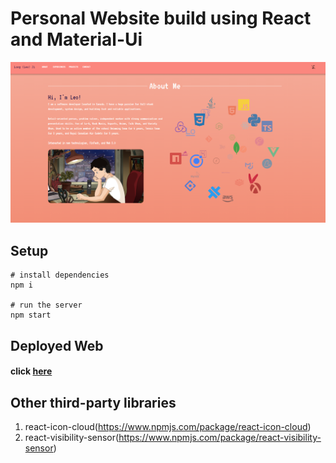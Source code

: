 # Personal Website build using React and Material-Ui
![](pweb.PNG)
## Setup
```
# install dependencies
npm i

# run the server
npm start
```



## Deployed Web
#### click [here](https://www.longleoji.com/)


## Other third-party libraries ##
1. react-icon-cloud(https://www.npmjs.com/package/react-icon-cloud)
1. react-visibility-sensor(https://www.npmjs.com/package/react-visibility-sensor)


